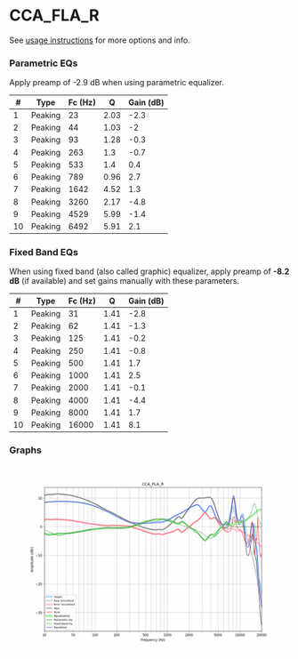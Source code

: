 # CCA_FLA_R
See [usage instructions](https://github.com/jaakkopasanen/AutoEq#usage) for more options and info.

### Parametric EQs
Apply preamp of -2.9 dB when using parametric equalizer.

|   # | Type    |   Fc (Hz) |    Q |   Gain (dB) |
|-----|---------|-----------|------|-------------|
|   1 | Peaking |        23 | 2.03 |        -2.3 |
|   2 | Peaking |        44 | 1.03 |        -2   |
|   3 | Peaking |        93 | 1.28 |        -0.3 |
|   4 | Peaking |       263 | 1.3  |        -0.7 |
|   5 | Peaking |       533 | 1.4  |         0.4 |
|   6 | Peaking |       789 | 0.96 |         2.7 |
|   7 | Peaking |      1642 | 4.52 |         1.3 |
|   8 | Peaking |      3260 | 2.17 |        -4.8 |
|   9 | Peaking |      4529 | 5.99 |        -1.4 |
|  10 | Peaking |      6492 | 5.91 |         2.1 |

### Fixed Band EQs
When using fixed band (also called graphic) equalizer, apply preamp of **-8.2 dB** (if available) and set gains manually with these parameters.

|   # | Type    |   Fc (Hz) |    Q |   Gain (dB) |
|-----|---------|-----------|------|-------------|
|   1 | Peaking |        31 | 1.41 |        -2.8 |
|   2 | Peaking |        62 | 1.41 |        -1.3 |
|   3 | Peaking |       125 | 1.41 |        -0.2 |
|   4 | Peaking |       250 | 1.41 |        -0.8 |
|   5 | Peaking |       500 | 1.41 |         1.7 |
|   6 | Peaking |      1000 | 1.41 |         2.5 |
|   7 | Peaking |      2000 | 1.41 |        -0.1 |
|   8 | Peaking |      4000 | 1.41 |        -4.4 |
|   9 | Peaking |      8000 | 1.41 |         1.7 |
|  10 | Peaking |     16000 | 1.41 |         8.1 |

### Graphs
![](./CCA_FLA_R.png)
